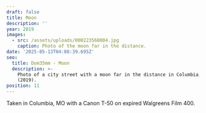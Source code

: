 ```yaml
---
draft: false
title: Moon
description: ''
year: 2019
images:
  - src: /assets/uploads/000223560004.jpg
    caption: Photo of the moon far in the distance.
date: '2025-05-13T04:08:39.695Z'
seo:
  title: Dom35mm - Moon
  description: >-
    Photo of a city street with a moon far in the distance in Columbia, MO
    (2019).
position: 11
---
```



Taken in Columbia, MO with a Canon T-50 on expired Walgreens Film 400.
